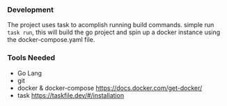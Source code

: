 ### Development

The project uses task to acomplish running build commands.
simple run `task run`, this will build the go project and spin up a docker instance using the docker-compose.yaml file.

### Tools Needed

- Go Lang
- git
- docker & docker-compose https://docs.docker.com/get-docker/
- task https://taskfile.dev/#/installation
